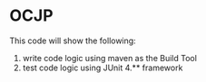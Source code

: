 # OCJP

This code will show the following:
1. write code logic using maven as the Build Tool
2. test code logic using JUnit 4.** framework
